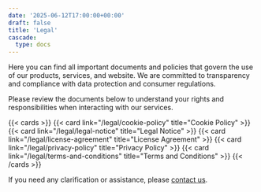 ```yaml
---
date: '2025-06-12T17:00:00+00:00'
draft: false
title: 'Legal'
cascade:
  type: docs
---
```


Here you can find all important documents and policies that govern the use of our products, services, and website. We are committed to transparency and compliance with data protection and consumer regulations.

Please review the documents below to understand your rights and responsibilities when interacting with our services.

{{< cards >}}
  {{< card link="/legal/cookie-policy" title="Cookie Policy" >}}
  {{< card link="/legal/legal-notice" title="Legal Notice" >}}
  {{< card link="/legal/license-agreement" title="License Agreement" >}}
  {{< card link="/legal/privacy-policy" title="Privacy Policy" >}}
  {{< card link="/legal/terms-and-conditions" title="Terms and Conditions" >}}
{{< /cards >}}

If you need any clarification or assistance, please [contact us](/contact).